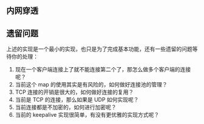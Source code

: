 ## 内网穿透

## 遗留问题
上述的实现是一个最小的实现，也只是为了完成基本功能，还有一些遗留的问题等待你的处理：

1. 现在一个客户端连接上了就不能连接第二个了，那怎么做多个客户端的连接呢？
2. 当前这个 map 的使用其实是有风险的，如何做好连接池的管理？
3. TCP 连接的开销是很大的，如何做好连接的复用？
4. 当前是 TCP 的连接，那么如果是 UDP 如何实现呢？
5. 当前连接都是不加密的，如何进行加密呢？
6. 当前的 keepalive 实现很简单，有没有更优雅的实现方式呢？